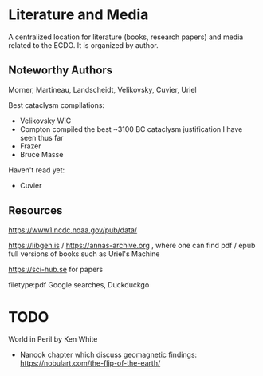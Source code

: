 # Literature and Media

A centralized location for literature (books, research papers) and media related to the ECDO. It is organized by author.

## Noteworthy Authors

Morner, Martineau, Landscheidt, Velikovsky, Cuvier, Uriel

Best cataclysm compilations:
- Velikovsky WIC
- Compton compiled the best ~3100 BC cataclysm justification I have seen thus far
- Frazer
- Bruce Masse

Haven't read yet:
- Cuvier

## Resources

https://www1.ncdc.noaa.gov/pub/data/

https://libgen.is / https://annas-archive.org , where one can find pdf / epub full versions of books such as Uriel's Machine

https://sci-hub.se for papers

filetype:pdf Google searches, Duckduckgo

# TODO

World in Peril by Ken White
- Nanook chapter which discuss geomagnetic findings: https://nobulart.com/the-flip-of-the-earth/